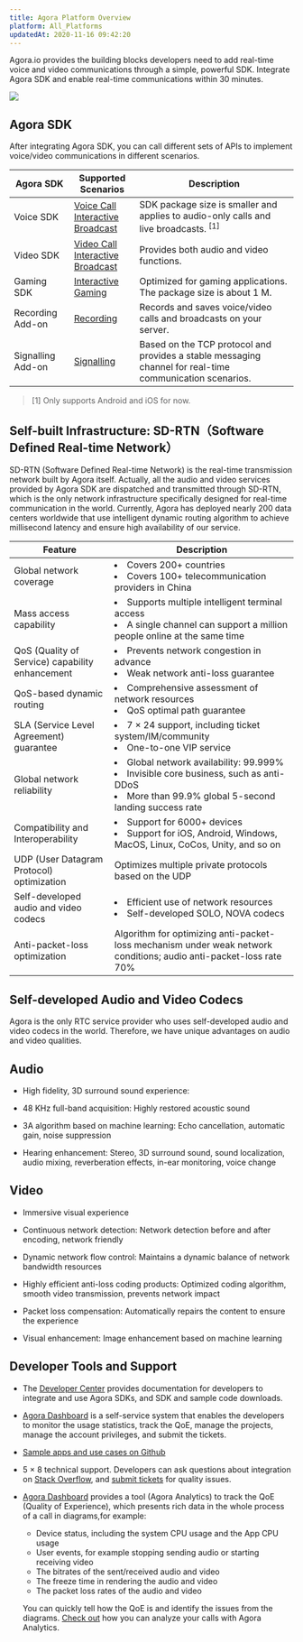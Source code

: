 ```yaml
---
title: Agora Platform Overview
platform: All_Platforms
updatedAt: 2020-11-16 09:42:20
---
```

Agora.io provides the building blocks developers need to add real-time voice and video communications through a simple, powerful SDK. Integrate Agora SDK and enable real-time communications within 30 minutes.

![](https://web-cdn.agora.io/docs-files/1542873804344)

## Agora SDK

After integrating Agora SDK, you can call different sets of APIs to implement voice/video communications in different scenarios. 

| Agora SDK  | Supported Scenarios                   | Description                                                  |
| ---------- | ------------------------------------ | ------------------------------------------------------------ |
| Voice SDK  | [Voice Call](/en/Voice/product_voice) <br>[Interactive Broadcast](/en/Interactive%20Broadcast/product_live) | SDK package size is smaller and applies to audio-only calls and <br>live broadcasts. <sup>[1]</sup> |
| Video SDK  | [Video Call](/en/Video/product_video) <br>[Interactive Broadcast](/en/Interactive%20Broadcast/product_live) | Provides both audio and video functions. |
| Gaming SDK | [Interactive Gaming](/cn/Interactive%20Gaming/product_gaming)                   | Optimized for gaming applications. The package size is about 1 M. |
| Recording Add-on  | [Recording](/en/Recording/product_recording)                     | Records and saves voice/video calls and broadcasts on your server. |
| Signalling Add-on | [Signalling](/en/Signaling/product_signaling)                    | Based on the TCP protocol and provides a stable messaging channel for real-time communication scenarios. |

> [1] Only supports Android and iOS for now.

## Self-built Infrastructure: SD-RTN（Software Defined Real-time Network）

SD-RTN (Software Defined Real-time Network) is the real-time transmission network built by Agora itself. Actually, all the audio and video services provided by Agora SDK are dispatched and transmitted through SD-RTN, which is the only network infrastructure specifically designed for real-time communication in the world.
Currently, Agora has deployed nearly 200 data centers worldwide that use intelligent dynamic routing algorithm to achieve millisecond latency and ensure high availability of our service.

| Feature                                         | Description                                                  |
| ----------------------------------------------- | ------------------------------------------------------------ |
| Global network coverage                         | <li>Covers 200+ countries<li>Covers 100+ telecommunication providers in China |
| Mass access capability                          | <li>Supports multiple intelligent terminal access<li>A single channel can support a million people online at the same time |
| QoS (Quality of Service) capability enhancement | <li>Prevents network congestion in advance<li>Weak network anti-loss guarantee |
| QoS-based dynamic routing                       | <li>Comprehensive assessment of network resources<li>QoS optimal path guarantee |
| SLA (Service Level Agreement) guarantee         | <li>7 &times; 24 support, including ticket system/IM/community<li>One-to-one VIP service |
| Global network reliability                      | <li>Global network availability: 99.999%<li>Invisible core business, such as anti-DDoS<li>More than 99.9% global 5-second landing success rate |
| Compatibility and Interoperability              | <li>Support for 6000+ devices <li>Support for iOS, Android, Windows, MacOS, Linux, CoCos, Unity, and so on |
| UDP (User Datagram Protocol) optimization       | Optimizes multiple private protocols based on the UDP        |
| Self-developed audio and video codecs           | <li>Efficient use of network resources<li>Self-developed SOLO, NOVA codecs |
| Anti-packet-loss optimization                   | Algorithm for optimizing anti-packet-loss mechanism under weak network conditions; audio anti-packet-loss rate 70% |

## Self-developed Audio and Video Codecs

Agora is the only RTC service provider who uses self-developed audio and video codecs in the world. Therefore, we have unique advantages on audio and video qualities.

## Audio

- High fidelity, 3D surround sound experience:

- 48 KHz full-band acquisition: Highly restored acoustic sound
- 3A algorithm based on machine learning: Echo cancellation, automatic gain, noise suppression
- Hearing enhancement: Stereo, 3D surround sound, sound localization, audio mixing, reverberation effects, in-ear monitoring, voice change

## Video

- Immersive visual experience

- Continuous network detection: Network detection before and after encoding, network friendly
- Dynamic network flow control: Maintains a dynamic balance of network bandwidth resources
- Highly efficient anti-loss coding products: Optimized coding algorithm, smooth video transmission, prevents network impact
- Packet loss compensation: Automatically repairs the content to ensure the experience
- Visual enhancement: Image enhancement based on machine learning

## Developer Tools and Support

- The [Developer Center](https://docs.agora.io/en) provides documentation for developers to integrate and use Agora SDKs, and SDK and sample code downloads.
- [Agora Dashboard](https://dashboard.agora.io/) is a self-service system that enables the developers to monitor the usage statistics, track the QoE, manage the projects, manage the account privileges, and submit the tickets.
- [Sample apps and use cases on Github](https://github.com/AgoraIO)
- 5 &times; 8 technical support. Developers can ask questions about integration on [Stack Overflow](https://stackoverflow.com/questions/tagged/agora.io), and [submit tickets](https://dashboard.agora.io/show-ticket-submission) for quality issues.
- [Agora Dashboard](<https://dashboard.agora.io/>) provides a tool (Agora Analytics) to track the QoE (Quality of Experience), which presents rich data in the whole process of a call in diagrams,for example:

  - Device status, including the system CPU usage and the App CPU usage
  - User events, for example stopping sending audio or starting receiving video
  - The bitrates of the sent/received audio and video
  - The freeze time in rendering the audio and video
  - The packet loss rates of the audio and video

  You can quickly tell how the QoE is and identify the issues from the diagrams. [Check out](https://dashboard.agora.io/analytics/call/tutorial) how you can analyze your calls with Agora Analytics.